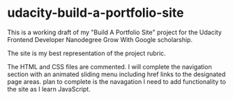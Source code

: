 # udacity-build-a-portfolio-site

This is a working draft of my "Build A Portfolio Site" project for the Udacity Frontend Developer Nanodegree Grow With Google scholarship.

The site is my best representation of the project rubric. 

The HTML and CSS files are commented. I will complete the navigation section with an animated sliding menu including href links to the designated page areas. plan to complete is the navagation I need to add functionality to the site as I learn JavaScript.
